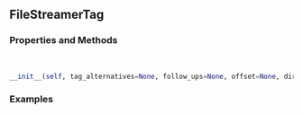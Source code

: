 ## <a id="McUtils.Parsers.FileStreamer.FileStreamerTag">FileStreamerTag</a>


### Properties and Methods
<a id="McUtils.Parsers.FileStreamer.FileStreamerTag.__init__" class="docs-object-method">&nbsp;</a>
```python
__init__(self, tag_alternatives=None, follow_ups=None, offset=None, direction='forward', skip_tag=True, seek=True): 
```

### Examples


